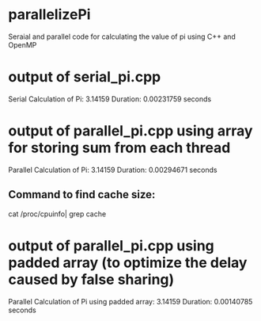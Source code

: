 # parallelizePi
Seraial and parallel code for calculating the value of pi using C++ and OpenMP

# output of serial_pi.cpp
Serial Calculation of Pi: 3.14159
Duration: 0.00231759 seconds

# output of parallel_pi.cpp using array for storing sum from each thread
Parallel Calculation of Pi: 3.14159
Duration: 0.00294671 seconds

## Command to find cache size: 
cat /proc/cpuinfo| grep cache

# output of parallel_pi.cpp using padded array (to optimize the delay caused by false sharing)
Parallel Calculation of Pi using padded array: 3.14159
Duration: 0.00140785 seconds